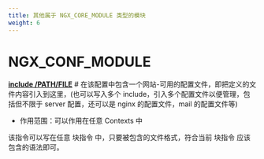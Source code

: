 ```yaml
---
title: 其他属于 NGX_CORE_MODULE 类型的模块
weight: 6
---
```


# NGX_CONF_MODULE

[**include /PATH/FILE**](http://nginx.org/en/docs/ngx_core_module.html#include) # 在该配置中包含一个网站-可用的配置文件，即把定义的文件内容引入到这里，(也可以写入多个 include，引入多个配置文件以便管理，包括但不限于 server 配置，还可以是 nginx 的配置文件，mail 的配置文件等)

- 作用范围：可以作用在任意 Contexts 中

该指令可以写在任意 块指令 中，只要被包含的文件格式，符合当前 块指令 应该包含的语法即可。
